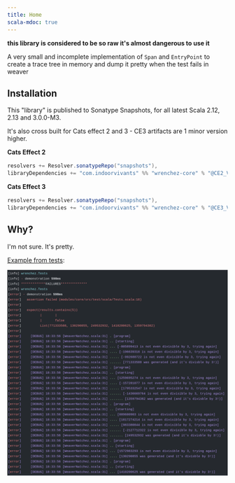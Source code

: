 ```yaml
---
title: Home
scala-mdoc: true
---
```


**this library is considered to be so raw it's almost dangerous to use it**

A very small and incomplete implementation of `Span` and `EntryPoint` to create a
trace tree in memory and dump it pretty when the test fails in weaver

## Installation

This "library" is published to Sonatype Snapshots, for all latest Scala 2.12, 2.13 and 3.0.0-M3.

It's also cross built for Cats effect 2 and 3 - CE3 artifacts are 1 minor version higher.

**Cats Effect 2**

```scala
resolvers += Resolver.sonatypeRepo("snapshots"),
libraryDependencies += "com.indoorvivants" %% "wrenchez-core" % "@CE2_VERSION@"
```
**Cats Effect 3**

```scala
resolvers += Resolver.sonatypeRepo("snapshots"),
libraryDependencies += "com.indoorvivants" %% "wrenchez-core" % "@CE3_VERSION@"
```

## Why?

I'm not sure. It's pretty.

[Example from tests](https://github.com/indoorvivants/weaver-natchez/blob/master/modules/core/src/test/scala/Tests.scala):

![](assets/clickbait.png)
